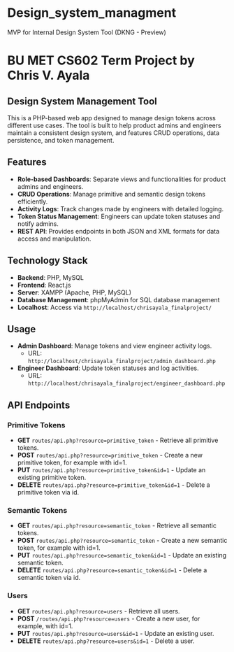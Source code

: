 # Design_system_managment
MVP for Internal Design System Tool (DKNG - Preview)

# BU MET CS602 Term Project by Chris V. Ayala

## Design System Management Tool

This is a PHP-based web app designed to manage design tokens across different use cases. The tool is built to help product admins and engineers maintain a consistent design system, and features CRUD operations, data persistence, and token management.

## Features

- **Role-based Dashboards**: Separate views and functionalities for product admins and engineers.
- **CRUD Operations**: Manage primitive and semantic design tokens efficiently.
- **Activity Logs**: Track changes made by engineers with detailed logging.
- **Token Status Management**: Engineers can update token statuses and notify admins.
- **REST API**: Provides endpoints in both JSON and XML formats for data access and manipulation.

## Technology Stack

- **Backend**: PHP, MySQL
- **Frontend**: React.js
- **Server**: XAMPP (Apache, PHP, MySQL)
- **Database Management**: phpMyAdmin for SQL database management
- **Localhost**: Access via `http://localhost/chrisayala_finalproject/`

## Usage

- **Admin Dashboard**: Manage tokens and view engineer activity logs.
  - URL: `http://localhost/chrisayala_finalproject/admin_dashboard.php`
- **Engineer Dashboard**: Update token statuses and log activities.
  - URL: `http://localhost/chrisayala_finalproject/engineer_dashboard.php`

## API Endpoints

### Primitive Tokens

- **GET** `routes/api.php?resource=primitive_token` - Retrieve all primitive tokens.
- **POST** `routes/api.php?resource=primitive_token` - Create a new primitive token, for example with id=1.
- **PUT** `routes/api.php?resource=primitive_token&id=1` - Update an existing primitive token.
- **DELETE** `routes/api.php?resource=primitive_token&id=1` - Delete a primitive token via id.

### Semantic Tokens

- **GET** `routes/api.php?resource=semantic_token` - Retrieve all semantic tokens.
- **POST** `routes/api.php?resource=semantic_token` - Create a new semantic token, for example with id=1.
- **PUT** `routes/api.php?resource=semantic_token&id=1` - Update an existing semantic token.
- **DELETE** `routes/api.php?resource=semantic_token&id=1` - Delete a semantic token via id.


### Users

- **GET** `routes/api.php?resource=users` - Retrieve all users.
- **POST** `/routes/api.php?resource=users` - Create a new user, for example, with id=1.
- **PUT** `routes/api.php?resource=users&id=1` - Update an existing user.
- **DELETE** `routes/api.php?resource=users&id=1` - Delete a user.

